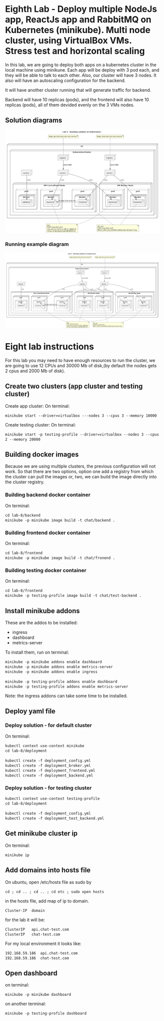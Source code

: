 # Eighth Lab - Deploy multiple NodeJs app, ReactJs app and RabbitMQ on Kubernetes (minikube). Multi node cluster, using VirtualBox VMs. Stress test and horizontal scaling

In this lab, we are going to deploy both apps on a kubernetes cluster in the local machine using minikune. Each app will be deploy with 3 pod each, and they will be able to talk to each other. Also, our cluster will have 3 nodes. It also will have an autoscaling configuration for the backend.

It will have another cluster running that will generate traffic for backend.

Backend will have 10 replicas (pods), and the frontend will also have 10 replicas (pods), all of them devided evenly on the 3 VMs nodes.


## Solution diagrams

![Deployment Diagram](./lab-images/diagram-lab-1.png)

### Running example diagram
![Deployment multiple clients Diagram](./lab-images/diagram-lab-2.png)

# Eight lab instructions

For this lab you may need to have enough resources to run the cluster, we are going to use 12 CPUs and 30000 Mb of disk,(by default the nodes gets 2 cpus and 2000 Mb of disk).

## Create two clusters (app cluster and testing cluster)

Create app cluster:
On terminal:

```
minikube start --driver=virtualbox ---nodes 3 --cpus 3 --memory 10000
```

Create testing cluster:
On terminal:

```
minikube start -p testing-profile --driver=virtualbox --nodes 3 --cpus 2 --memory 20000
```


## Building docker images

Because we are using multiple clusters, the previous configuration will not work. So that there are two options, option one add a registry from which the cluster can pull the images or, two, we can build the image directly into the cluster registry.

### Building backend docker container

On terminal:

```
cd lab-8/backend
minikube -p minikube image build -t chat/backend .

```

### Building frontend docker container

On terminal:
```
cd lab-8/frontend
minikube -p minikube image build -t chat/fronend .
```

### Building testing docker container

On terminal:
```
cd lab-8/frontend
minikube -p testing-profile image build -t chat/test-backend .
```

## Install minikube addons

These are the addos to be installed:
* ingress
* dashboard
* metrics-server

To install them, run on terminal:

```
minikube -p minikube addons enable dashboard
minikube -p minikube addons enable metrics-server
minikube -p minikube addons enable ingress

minikube -p testing-profile addons enable dashboard
minikube -p testing-profile addons enable metrics-server
```

Note: the ingress addons can take some time to be installed.

## Deploy yaml file

### Deploy solution - for default cluster

On terminal:

``` 
kubectl context use-context minikube
cd lab-8/deployment

kubectl create -f deployment_config.yml
kubectl create -f deployment_broker.yml
kubectl create -f deployment_frontend.yml
kubectl create -f deployment_backend.yml
```

### Deploy solution - for testing cluster

``` 
kubectl context use-context testing-profile
cd lab-8/deployment

kubectl create -f deployment_config.yml
kubectl create -f deployment_test_backend.yml
```

## Get minikube cluster ip

On terminal:

```
minikube ip
```

## Add domains into hosts file

On ubuntu, open /etc/hosts file as sudo by

```
cd ; cd .. ; cd .. ; cd etc ; sudo open hosts
```

in the hosts file, add map of ip to domain.
```
Cluster-IP  domain
```

for the lab it will be:

```
ClusterIP   api.chat-test.com
ClusterIP   chat-test.com
```

For my local environment it looks like:

```
192.168.59.186  api.chat-test.com
192.168.59.186  chat-test.com
```

## Open dashboard 

on terminal:

```
minikube -p minikube dashboard
```


on another terminal:

```
minikube -p testing-profile dashboard
```


